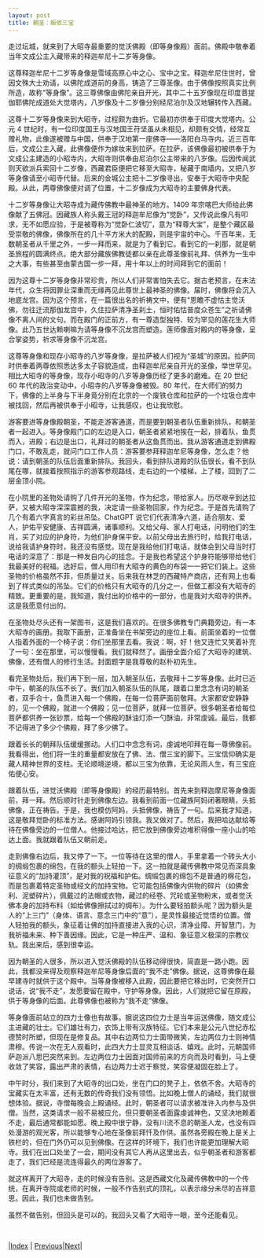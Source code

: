 ```yaml
---
layout: post
title: 朝圣：皈依三宝
---
```


走过坛城，就来到了大昭寺最重要的觉沃佛殿（即等身像殿）面前。佛殿中敬奉着当年文成公主入藏带来的释迦牟尼十二岁等身像。

这尊释迦牟尼十二岁等身像是雪域高原心中之心、宝中之宝。释迦牟尼住世时，曾因文殊大士劝请，以佛陀成道前的身高，铸造了三尊圣像。由于佛像按照真实比例所造，故称“等身像”。这三尊佛像由佛陀亲自开光，其中二十五岁像现在印度菩提伽耶佛陀成道处大觉塔内，八岁像及十二岁像分别经尼泊尔及汉地辗转传入西藏。

这尊十二岁等身像来到大昭寺，过程颇为曲折。它最初亦供奉于印度大觉塔内。公元 4 世纪时，有一位印度国王与汉地国王苻坚虽从未相见，却颇有交情，经常互赠礼物，此像遂被赠与中国，供奉于汉地第一座佛寺——洛阳白马寺内。近三百年后，文成公主入藏，此佛像便作为嫁妆来到拉萨。在拉萨，该佛像最初被供奉于为文成公主建造的小昭寺内，大昭寺则供奉由尼泊尔公主带来的八岁像。后因传闻武则天欲派兵索回十二岁像，西藏君臣便把它移至大昭寺，秘藏于南墙内，又把八岁等身像请至小昭寺代替。后来的金城公主把十二岁像寻出，安奉于大昭寺中央配殿。从此，两尊佛像便对调了位置，十二岁像成为大昭寺的主要佛身代表。

十二岁等身像让大昭寺成为藏传佛教中最神圣的地方。1409 年宗喀巴大师给此佛像献了五佛冠。因藏族人称头戴王冠的释迦牟尼像为“觉卧”，又传说此像凡有叩求，无不如愿应验，于是被尊称为“觉卧仁波切”，意为“释尊大宝”，是整个藏区最受崇敬的佛像，佛像所在的几十平方米大的配殿，则是宇宙的中心。千百年来，无数朝圣者从千里之外，一步一拜而来，就是为了看到它。看到它的一刹那，就是朝圣旅程的圆满终点。绝大部分藏族佛教徒都以亲在此尊圣像前礼拜、供养为一生中之大事，有些甚至由蒙古国一步一拜，用十年以上的时间拜到它的面前！

因为这尊十二岁等身像非常珍贵，所以人们非常害怕失去它。据古老预言，在末法年代，众生将因罪业深重而无缘再见此尊世上最神圣的佛像。届时，佛像将会沉入地底龙宫。因为这个预言，在一篇很出名的祈祷文中，便有“恩瞻不虚怙主觉沃佛，勿往迁流那伽龙宫中，久住拉萨清净圣刹土，恒时佑怙普度众苍生”之祈请佛像不离人间的文句。而在殿门的正前方，有一尊造型独特、较为罕见的莲花生大师像。此乃五世达赖喇嘛为请等身像不沉龙宫而塑造。莲师像面对殿内的等身像，呈合掌姿势，祈求等身像不沉龙宫。

这尊等身像和现存小昭寺的八岁等身像，是拉萨被人们视为“圣城”的原因。拉萨同时供奉着两尊依照悉达多太子容貌造成，由释迦牟尼亲自开光的圣像，举世罕见。相比大昭寺的等身像，现存小昭寺的八岁等身像历经了更多的磨难。在 20 世纪 60 年代的政治变动中，小昭寺的八岁等身像被毁。80 年代，在大师们的努力下，佛像的上半身与下半身竟分别在北京的一个废铁仓库和拉萨的一个垃圾仓库中被找回，然后再被供奉于小昭寺，让我感叹，也让我欣慰。

游客要进等身像殿朝圣，不能走游客通道，而是要到朝圣者队伍重新排队，和朝圣者一起进入。等身像殿门口的左边是入口，朝圣者紧紧地挨在一起，排着队，鱼贯而入，进殿；右边是出口，礼拜过的朝圣者从这鱼贯而出。我从游客通道走到佛殿门口，不敢乱走，就问门口工作人员：游客要参拜释迦牟尼等身像，怎么走？他说：请到朝圣的队伍后面重新排队。我回头，看到排队进殿的队伍很长，看不到队尾在哪，就接着按照指示的游客参观路线，走右边的一个楼梯，上了楼，回到了二层金顶小院。

在小院里的圣物处请购了几件开光的圣物，作为纪念，带给家人。历尽艰辛到达拉萨，又被大昭寺深深震撼的我，决定请一些圣物回家，作为纪念。于是首先请购了几个有着六字真言的彩丝吊坠。ChatGPT 说它们代表清净六道，适合朋友、爱人，护佑平安健康、吉祥圆满，诸事顺利。又给父母、家人打电话，问明他们的生肖，买了对应的护身符，为他们护身保平安。以前父母出去旅行时，给我打电话，说给我请护身符时，我还没有感觉。现在是我给他们打电话，就体会到父母当时打电话的深意了：那是一种发自内心的挂念。于是我也希望这个护身符能够带给他们我最美好的祝福。选好后，僧人用印有大昭寺的黄色的布袋一一把它们装上。这些圣物的价格虽然不菲，但质量过关。后来我在林芝的西藏特产商店，还有网上也看到了样式类似的吊坠。它们的价格只有大昭寺的几分之一，但做工都没有大昭寺的精致。更重要的是，我知道，我付出的价格中的一部分，也是我对大昭寺的供养。这是我愿意付出的。

在圣物处尽头还有一架图书，这是我们喜欢的。在很多佛教专门典籍旁边，有一本大昭寺的画册。我取下画册，正准备坐在书架旁边的座位上看。前面坐着的一位僧人指着外面的一个椅子说：你们坐那里去看。我说：啊，好！他又连忙又笑着补充了一句：坐在那里，可以慢慢看。我们就释然了。画册全面介绍了大昭寺的建筑、佛像，还有僧人的修行生活。封面题字是我尊敬的赵朴初先生。

看完圣物处后，我们再下到一层，加入朝圣队伍，去敬拜十二岁等身像。此时已近中午，朝圣的队伍不长了。我们加入朝圣队伍的队尾，跟着口里念念有词的朝圣者，双手合十，鱼贯进入每一个佛殿，在每一位菩萨面前敬拜。大家都安安静静的，见一个佛殿，就进一个佛殿；见一位菩萨，就拜一位菩萨。很多朝圣者给每位菩萨都供养一张钞票，给每一个佛殿的酥油灯添一勺酥油，非常虔诚。最后，我都不记得进了多少个佛殿，拜了多少佛了。

跟着长长的朝拜队伍缓缓挪动。人们口中念念有词，虔诚地叩拜在每一尊佛像前。我看得出，他们将一生的重量都安放在了佛、法、僧三宝的脚下。三宝信仰确实是藏人精神世界的支柱。无论顺境逆境，都以三宝为依靠，无论风雨人生，有三宝庇佑便心安。

跟着队伍，进觉沃佛殿（即等身像殿）的经历最特别。首先来到释迦摩尼等身像面前，拜一拜。然后顺时针走到佛像左边。我看到前面一位藏族阿妈闭著眼睛，头抵佛像，正在祷告。于是，我也模仿阿妈，头抵佛像，祷告了一句。后来我才知道，这是敬拜觉卧的标准方法。感谢阿妈引领我。我又做对了。然后，我把哈达献给等待在佛像旁边的一位僧人。他接过哈达，把它放到佛像旁边堆积得像一座小山的哈达上面。我就跟着队伍又朝前走。

走到佛像右边后，我又停了一下。一位等待在这里的僧人，手里拿着一个砖头大小的绸缎包裹的绵包，在我的额头上轻拍一下。这一拍就是藏传佛教中常见而深具象征意义的“加持灌顶”，是对我的祝福和护佑。绸缎包裹的绵包不是普通的棉花包，而是包裹着特定圣物或经文的加持宝物。它可能包括佛像内供物的碎片（如佛舍利、泥塑碎片），佩戴过的法帽或衣物，藏过的经卷、咒轮或圣物粉末，或者觉沃佛本身的加持布料（如给佛像擦拭过的绸布）。为什么要轻拍额头呢？因为额头是人的“上三门”（身体、语言、意念三门中的“意”），是灵性最接近觉悟的位置。僧人轻拍我的额头，象征着让佛的加持直接进入我的心识，清净业障、开智慧门，为我祈福未来、种下善因缘。因此，它是一种庄严、温和、象征意义极深的宗教仪轨。我出来后，感到很幸运。

因为朝圣的人很多，所以进入觉沃佛殿的队伍移动得很快，简直是一路小跑。因此，我都没来得及观察释迦牟尼等身像后面的“我不走”佛像。据说，这尊佛像在最早建寺时就供于这个殿中。当等身像被移入此殿，因此要把它移出时，它突然开口说话，说“我不走”，发愿要留在殿中，守护等身像。因此，人们就把它留在原殿，供于等身像的后面。此尊佛像也被称为“我不走”佛像。

等身像⾯前站⽴的四⼒⼠像也有故事。据说这四位⼒⼠是当年运送佛像，随⽂成公主进藏的壮⼠。它们雄壮有⼒，⾐饰上带有汉族特征。它们本来是公元⼋世纪⾚松德赞时所塑，但现在是修复品。其中右边两位⼒⼠面带微笑，左边两位⼒⼠则神情肃穆。传说一次在无人观看时，此四大⼒⼠显灵互相谈话、嬉戏。此时，元朝国师萨迦派八思巴突然来到。左边两位⼒⼠因面对国师前来的方向而及时看到，马上便收敛了笑容，露出严肃的表情，右边两⼒⼠迟于察觉，笑容便凝固在脸上了。

中午时分，我们来到了大昭寺的出口处，坐在门口的凳子上，依依不舍。大昭寺的宝藏实在太丰富，还有无数的传奇我们没有领悟。比如晚上僧人的诵经，我们就很想体验。据说，寺僧每晚会上殿诵经。此时，朝圣者可以请求被准许入内参与及供僧。当然，这类请求一般不易被应允，但只要朝圣者面露虔诚神色，又坚决地赖着不走，最后通常都能如愿。晚上殿中很宁静，没有川流不息的朝圣人龙，也没有四处漫游的观光客，所以能够专心地在圣像前拜忏及作供。虽然各旁殿在晚上是关上铁栏的，但在门外仍可以见到佛像。在这样的环境下，我们也许能更加理解大昭寺。我们在出口处坐了一会，期间没有其它人再从这里出去，似乎朝圣者和游客都走了，我们已经是流连得最久的两位游客了。

就这样离开了大昭寺，走的时候没有告别。这是西藏文化及藏传佛教中的一个传统，在离开寺院或老师的时候，一般不作告别式的顶礼，以表示缘分未尽的吉祥意思。因此，我们也未做告别。

虽然不做告别，但回头是可以的。我回头又看了大昭寺一眼，至今还能看见。

<br/>

|[Index](../) | [Previous](21-tanchen)|[Next](23-zhuanjing)|

